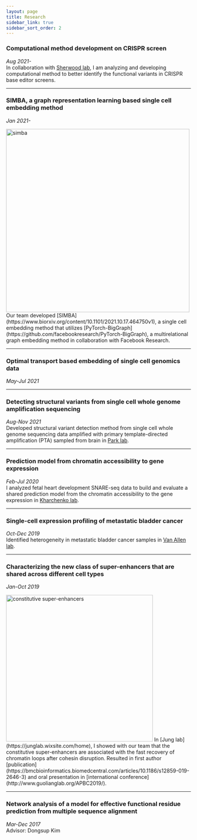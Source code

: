 ```yaml
---
layout: page
title: Research
sidebar_link: true
sidebar_sort_order: 2
---
```


### Computational method development on CRISPR screen
*Aug 2021-*  
In collaboration with [Sherwood lab](https://sherwoodlab.bwh.harvard.edu/), I am analyzing and developing computational method to better identify the functional variants in CRISPR base editor screens.  

---

### SIMBA, a graph representation learning based single cell embedding method
*Jan 2021-*  
  

<img src="{{site.baseurl}}/assets/img/simba.png" alt="simba" class="inline" width="500" />
Our team developed [SIMBA](https://www.biorxiv.org/content/10.1101/2021.10.17.464750v1), a single cell embedding method that utilizes [PyTorch-BigGraph](https://github.com/facebookresearch/PyTorch-BigGraph), a multirelational graph embedding method in collaboration with Facebook Research.   

---


### Optimal transport based embedding of single cell genomics data
*May-Jul 2021*  

---

### Detecting structural variants from single cell whole genome amplification sequencing
*Aug-Nov 2021*  
Developed structural variant detection method from single cell whole genome sequencing data amplified with primary template-directed amplification (PTA) sampled from brain in [Park lab](https://compbio.hms.harvard.edu/index). 

---

### Prediction model from chromatin accessibility to gene expression
*Feb-Jul 2020*  
I analyzed fetal heart development SNARE-seq data to build and evaluate a shared prediction model from the chromatin accessibility to the gene expression in [Kharchenko lab](http://pklab.med.harvard.edu/).

---

### Single-cell expression profiling of metastatic bladder cancer
*Oct-Dec 2019*  
Identified heterogeneity in metastatic bladder cancer samples in [Van Allen lab](https://vanallenlab.dana-farber.org/).

---

### Characterizing the new class of super-enhancers that are shared across different cell types
*Jan-Oct 2019*  
  

<img src="{{site.baseurl}}/assets/img/constse.png" alt="constitutive super-enhancers" class="inline" width="400"/>
In [Jung lab](https://junglab.wixsite.com/home), I showed with our team that the constitutive super-enhancers are associated with the fast recovery of chromatin loops after cohesin disruption. Resulted in first author [publication](https://bmcbioinformatics.biomedcentral.com/articles/10.1186/s12859-019-2646-3) and oral presentation in [international conference](http://www.guolianglab.org/APBC2019/).

---

### Network analysis of a model for effective functional residue prediction from multiple sequence alignment
*Mar-Dec 2017*  
Advisor: Dongsup Kim
